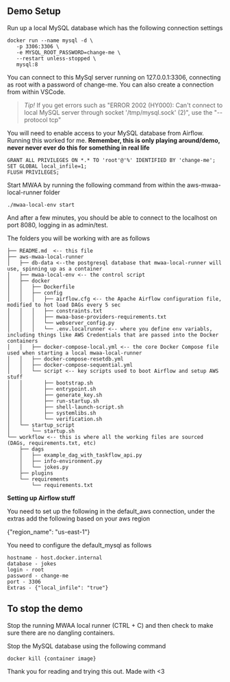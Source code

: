 ## Demo Setup

Run up a local MySQL database which has the following connection settings

```
docker run --name mysql -d \
   -p 3306:3306 \
   -e MYSQL_ROOT_PASSWORD=change-me \
   --restart unless-stopped \
   mysql:8
```

You can connect to this MySql server running on 127.0.0.1:3306, connecting as root with a password of change-me. You can also create a connection from within VSCode.

> *Tip!* If you get errors such as "ERROR 2002 (HY000): Can't connect to local MySQL server through socket '/tmp/mysql.sock' (2)", use the "--protocol tcp" 

You will need to enable access to your MySQL database from Airflow. Running this worked for me. **Remember, this is only playing around/demo, never never ever do this for something in real life**

```
GRANT ALL PRIVILEGES ON *.* TO 'root'@'%' IDENTIFIED BY 'change-me';
SET GLOBAL local_infile=1;
FLUSH PRIVILEGES;
```

Start MWAA by running the following command from within the aws-mwaa-local-runner folder

```
./mwaa-local-env start
```

And after a few minutes, you should be able to connect to the localhost on port 8080, logging in as admin/test.

The folders you will be working with are as follows

```
├── README.md  <-- this file
├── aws-mwaa-local-runner
│   ├── db-data <--the postgresql database that mwaa-local-runner will use, spinning up as a container
│   ├── mwaa-local-env <-- the control script
│   ├── docker
│   │   ├── Dockerfile
│   │   ├── config
│   │   │   ├── airflow.cfg <-- the Apache Airflow configuration file, modified to hot load DAGs every 5 sec
│   │   │   ├── constraints.txt
│   │   │   ├── mwaa-base-providers-requirements.txt
│   │   │   └── webserver_config.py
│   │   │   └── .env.localrunner <-- where you define env variabls, including things like AWS Credentials that are passed into the Docker containers
│   │   ├── docker-compose-local.yml <-- the core Docker Compose file used when starting a local mwaa-local-runner
│   │   ├── docker-compose-resetdb.yml
│   │   ├── docker-compose-sequential.yml
│   │   └── script <-- key scripts used to boot Airflow and setup AWS stuff
│   │       ├── bootstrap.sh
│   │       ├── entrypoint.sh
│   │       ├── generate_key.sh
│   │       ├── run-startup.sh
│   │       ├── shell-launch-script.sh
│   │       ├── systemlibs.sh
│   │       └── verification.sh
│   └── startup_script
│       └── startup.sh
└── workflow <-- this is where all the working files are sourced (DAGs, requirements.txt, etc)
    ├── dags
    │   ├── example_dag_with_taskflow_api.py
    │   ├── info-environment.py
    │   └── jokes.py
    ├── plugins
    └── requirements
        └── requirements.txt
```

**Setting up Airflow stuff**

You need to set up the following in the default_aws connection, under the extras add the following based on your aws region

{"region_name": "us-east-1"}

You need to configure the default_mysql as follows

```
hostname - host.docker.internal
database - jokes
login - root
password - change-me
port - 3306
Extras - {"local_infile": "true"}
```

## To stop the demo

Stop the running MWAA local runner (CTRL + C) and then check to make sure there are no dangling containers.

Stop the MySQL database using the following command

```
docker kill {container image}
```

Thank you for reading and trying this out.
Made with <3
